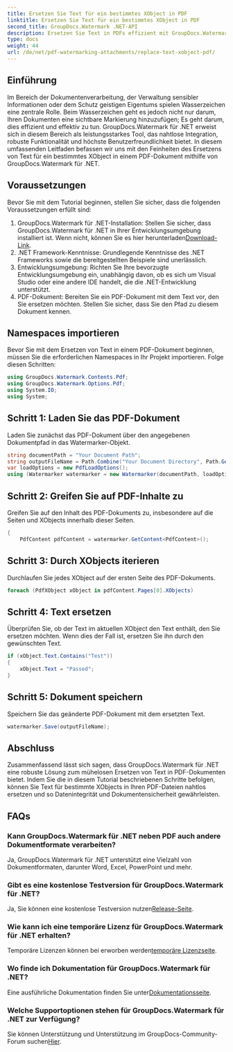 ```yaml
---
title: Ersetzen Sie Text für ein bestimmtes XObject in PDF
linktitle: Ersetzen Sie Text für ein bestimmtes XObject in PDF
second_title: GroupDocs.Watermark .NET-API
description: Ersetzen Sie Text in PDFs effizient mit GroupDocs.Watermark für .NET. Integrieren Sie Wasserzeichen nahtlos in Ihre .NET-Anwendungen.
type: docs
weight: 44
url: /de/net/pdf-watermarking-attachments/replace-text-xobject-pdf/
---
```

## Einführung
Im Bereich der Dokumentenverarbeitung, der Verwaltung sensibler Informationen oder dem Schutz geistigen Eigentums spielen Wasserzeichen eine zentrale Rolle. Beim Wasserzeichen geht es jedoch nicht nur darum, Ihren Dokumenten eine sichtbare Markierung hinzuzufügen; Es geht darum, dies effizient und effektiv zu tun. GroupDocs.Watermark für .NET erweist sich in diesem Bereich als leistungsstarkes Tool, das nahtlose Integration, robuste Funktionalität und höchste Benutzerfreundlichkeit bietet. In diesem umfassenden Leitfaden befassen wir uns mit den Feinheiten des Ersetzens von Text für ein bestimmtes XObject in einem PDF-Dokument mithilfe von GroupDocs.Watermark für .NET.
## Voraussetzungen
Bevor Sie mit dem Tutorial beginnen, stellen Sie sicher, dass die folgenden Voraussetzungen erfüllt sind:
1.  GroupDocs.Watermark für .NET-Installation: Stellen Sie sicher, dass GroupDocs.Watermark für .NET in Ihrer Entwicklungsumgebung installiert ist. Wenn nicht, können Sie es hier herunterladen[Download-Link](https://releases.groupdocs.com/Watermark/net/).
2. .NET Framework-Kenntnisse: Grundlegende Kenntnisse des .NET Frameworks sowie die bereitgestellten Beispiele sind unerlässlich.
3. Entwicklungsumgebung: Richten Sie Ihre bevorzugte Entwicklungsumgebung ein, unabhängig davon, ob es sich um Visual Studio oder eine andere IDE handelt, die die .NET-Entwicklung unterstützt.
4. PDF-Dokument: Bereiten Sie ein PDF-Dokument mit dem Text vor, den Sie ersetzen möchten. Stellen Sie sicher, dass Sie den Pfad zu diesem Dokument kennen.

## Namespaces importieren
Bevor Sie mit dem Ersetzen von Text in einem PDF-Dokument beginnen, müssen Sie die erforderlichen Namespaces in Ihr Projekt importieren. Folge diesen Schritten:

```csharp
using GroupDocs.Watermark.Contents.Pdf;
using GroupDocs.Watermark.Options.Pdf;
using System.IO;
using System;
```
## Schritt 1: Laden Sie das PDF-Dokument
Laden Sie zunächst das PDF-Dokument über den angegebenen Dokumentpfad in das Watermarker-Objekt.
```csharp
string documentPath = "Your Document Path";
string outputFileName = Path.Combine("Your Document Directory", Path.GetFileName(documentPath));
var loadOptions = new PdfLoadOptions();
using (Watermarker watermarker = new Watermarker(documentPath, loadOptions))
```
## Schritt 2: Greifen Sie auf PDF-Inhalte zu
Greifen Sie auf den Inhalt des PDF-Dokuments zu, insbesondere auf die Seiten und XObjects innerhalb dieser Seiten.
```csharp
{
    PdfContent pdfContent = watermarker.GetContent<PdfContent>();
```
## Schritt 3: Durch XObjects iterieren
Durchlaufen Sie jedes XObject auf der ersten Seite des PDF-Dokuments.
```csharp
foreach (PdfXObject xObject in pdfContent.Pages[0].XObjects)
```
## Schritt 4: Text ersetzen
Überprüfen Sie, ob der Text im aktuellen XObject den Text enthält, den Sie ersetzen möchten. Wenn dies der Fall ist, ersetzen Sie ihn durch den gewünschten Text.
```csharp
if (xObject.Text.Contains("Test"))
{
    xObject.Text = "Passed";
}
```
## Schritt 5: Dokument speichern
Speichern Sie das geänderte PDF-Dokument mit dem ersetzten Text.
```csharp
watermarker.Save(outputFileName);
```

## Abschluss
Zusammenfassend lässt sich sagen, dass GroupDocs.Watermark für .NET eine robuste Lösung zum mühelosen Ersetzen von Text in PDF-Dokumenten bietet. Indem Sie die in diesem Tutorial beschriebenen Schritte befolgen, können Sie Text für bestimmte XObjects in Ihren PDF-Dateien nahtlos ersetzen und so Datenintegrität und Dokumentensicherheit gewährleisten.
## FAQs
### Kann GroupDocs.Watermark für .NET neben PDF auch andere Dokumentformate verarbeiten?
Ja, GroupDocs.Watermark für .NET unterstützt eine Vielzahl von Dokumentformaten, darunter Word, Excel, PowerPoint und mehr.
### Gibt es eine kostenlose Testversion für GroupDocs.Watermark für .NET?
 Ja, Sie können eine kostenlose Testversion nutzen[Release-Seite](https://releases.groupdocs.com/).
### Wie kann ich eine temporäre Lizenz für GroupDocs.Watermark für .NET erhalten?
 Temporäre Lizenzen können bei erworben werden[temporäre Lizenzseite](https://purchase.groupdocs.com/temporary-license/).
### Wo finde ich Dokumentation für GroupDocs.Watermark für .NET?
 Eine ausführliche Dokumentation finden Sie unter[Dokumentationsseite](https://reference.groupdocs.com/Watermark/net/).
### Welche Supportoptionen stehen für GroupDocs.Watermark für .NET zur Verfügung?
 Sie können Unterstützung und Unterstützung im GroupDocs-Community-Forum suchen[Hier](https://forum.groupdocs.com/c/watermark/19).